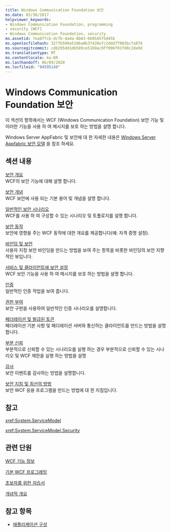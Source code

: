 ```yaml
---
title: Windows Communication Foundation 보안
ms.date: 03/30/2017
helpviewer_keywords:
- Windows Communication Foundation, programming
- security [WCF]
- Windows Communication Foundation, security
ms.assetid: 7ea87fcb-dcfb-4a4a-8b03-6b954575d45b
ms.openlocfilehash: 327fb509a5186a0b3f428efc2ddd7f983bcfa978
ms.sourcegitcommit: cdb295dd1db589ce5169ac9ff096f01fd0c2da9d
ms.translationtype: MT
ms.contentlocale: ko-KR
ms.lasthandoff: 06/09/2020
ms.locfileid: "84595148"
---
```

# <a name="windows-communication-foundation-security"></a>Windows Communication Foundation 보안
이 섹션의 항목에서는 WCF (Windows Communication Foundation) 보안 기능 및 이러한 기능을 사용 하 여 메시지를 보호 하는 방법을 설명 합니다.  
  
 Windows Server AppFabric 및 보안에 대 한 자세한 내용은 [Windows Server Appfabric 보안 모델](https://docs.microsoft.com/previous-versions/appfabric/ee677202(v=azure.10)) 을 참조 하세요.  
  
## <a name="in-this-section"></a>섹션 내용  
 [보안 개요](security-overview.md)  
 WCF의 보안 기능에 대해 설명 합니다.  
  
 [보안 개념](security-concepts.md)  
 WCF 보안에 사용 되는 기본 용어 및 개념을 설명 합니다.  
  
 [일반적인 보안 시나리오](common-security-scenarios.md)  
 WCF를 사용 하 여 구성할 수 있는 시나리오 및 토폴로지를 설명 합니다.  
  
 [보안 동작](security-behaviors-in-wcf.md)  
 보안에 영향을 주는 WCF 동작에 대한 개요를 제공합니다(예: 자격 증명 설정).  
  
 [바인딩 및 보안](bindings-and-security.md)  
 사용자 지정 보안 바인딩을 만드는 방법을 보여 주는 항목을 비롯한 바인딩의 보안 지향적인 뷰입니다.  
  
 [서비스 및 클라이언트에 보안 설정](securing-services-and-clients.md)  
 WCF 보안 기능을 사용 하 여 메시지를 보호 하는 방법을 설명 합니다.  
  
 [인증](authentication-in-wcf.md)  
 일반적인 인증 작업을 보여 줍니다.  
  
 [권한 부여](authorization-in-wcf.md)  
 보안 구현을 사용하여 일반적인 인증 시나리오를 설명합니다.  
  
 [페더레이션 및 발급된 토큰](federation-and-issued-tokens.md)  
 페더레이션 기본 사항 및 페더레이션 서버와 통신하는 클라이언트를 만드는 방법을 설명합니다.  
  
 [부분 신뢰](partial-trust.md)  
 부분적으로 신뢰할 수 있는 시나리오를 실행 하는 경우 부분적으로 신뢰할 수 있는 시나리오 및 WCF 제한을 실행 하는 방법을 설명  
  
 [감사](auditing-security-events.md)  
 보안 이벤트를 감사하는 방법을 설명합니다.  
  
 [보안 지침 및 최선의 방법](security-guidance-and-best-practices.md)  
 보안 WCF 응용 프로그램을 만드는 방법에 대 한 지침입니다.  
  
## <a name="reference"></a>참고  
 <xref:System.ServiceModel>  
  
 <xref:System.ServiceModel.Security>  
  
## <a name="related-sections"></a>관련 단원  
 [WCF 기능 정보](index.md)  
  
 [기본 WCF 프로그래밍](../basic-wcf-programming.md)  
  
 [초보자를 위한 자습서](../getting-started-tutorial.md)  
  
 [개념적 개요](../conceptual-overview.md)  
  
## <a name="see-also"></a>참고 항목

- [애플리케이션 구성](../diagnostics/configuring-your-application.md)
